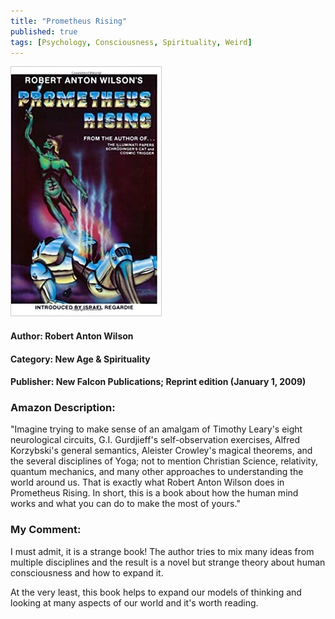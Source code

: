 ```yaml
---
title: "Prometheus Rising"
published: true
tags: [Psychology, Consciousness, Spirituality, Weird]
---
```


[<img src="/books/assets/prometheus_rising.jpg">](https://www.amazon.com/Prometheus-Rising-Robert-Anton-Wilson-dp-1561840564/dp/1561840564/ref=dp_ob_title_bk)

#### Author: Robert Anton Wilson
#### Category: New Age & Spirituality
#### Publisher: New Falcon Publications; Reprint edition (January 1, 2009)

### Amazon Description:

"Imagine trying to make sense of an amalgam of Timothy Leary's eight neurological circuits, G.I. Gurdjieff's self-observation exercises, Alfred Korzybski's general semantics, Aleister Crowley's magical theorems, and the several disciplines of Yoga; not to mention Christian Science, relativity, quantum mechanics, and many other approaches to understanding the world around us. That is exactly what Robert Anton Wilson does in Prometheus Rising. In short, this is a book about how the human mind works and what you can do to make the most of yours."

### My Comment:

I must admit, it is a strange book! The author tries to mix many ideas from multiple disciplines and the result is a novel but strange theory about human consciousness and how to expand it.

At the very least, this book helps to expand our models of thinking and looking at many aspects of our world and it's worth reading.
